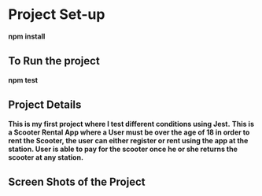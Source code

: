 # Project Set-up
**npm install**

## To Run the project
**npm test**

## Project Details
**This is my first project where I test different conditions using Jest.**
**This is a Scooter Rental App where a User must be over the age of 18 in order to rent the Scooter, the user can either register or rent using the app at the station. User is able to pay for the scooter once he or she returns the scooter at any station.**

## Screen Shots of the Project


